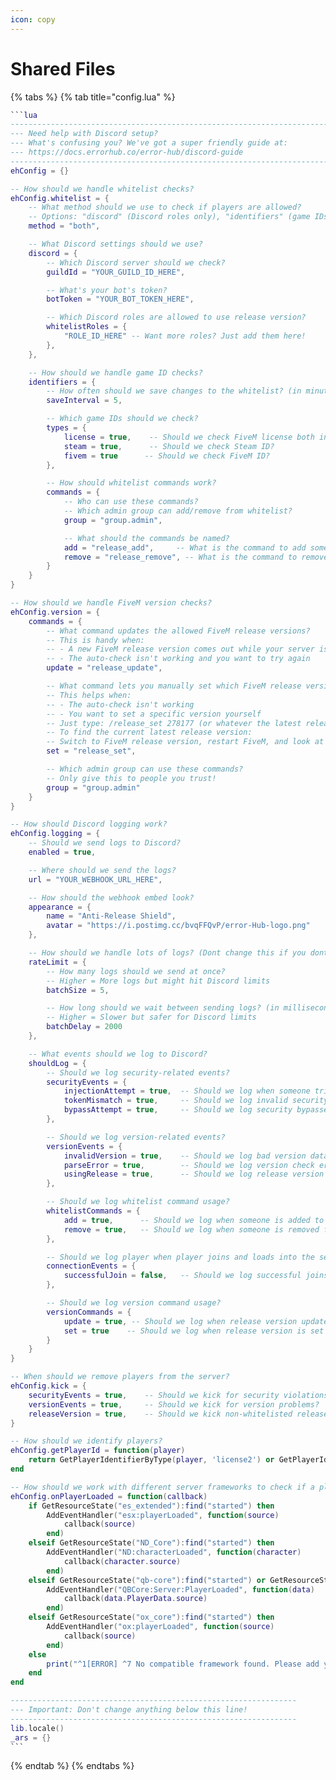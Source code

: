 ```yaml
---
icon: copy
---
```


# Shared Files

{% tabs %}
{% tab title="config.lua" %}
````lua
```lua
--------------------------------------------------------------------------------
--- Need help with Discord setup? 
--- What's confusing you? We've got a super friendly guide at:
--- https://docs.errorhub.co/error-hub/discord-guide
--------------------------------------------------------------------------------
ehConfig = {}

-- How should we handle whitelist checks?
ehConfig.whitelist = {
    -- What method should we use to check if players are allowed?
    -- Options: "discord" (Discord roles only), "identifiers" (game IDs only), or "both" (check both)
    method = "both",

    -- What Discord settings should we use?
    discord = {
        -- Which Discord server should we check?
        guildId = "YOUR_GUILD_ID_HERE",

        -- What's your bot's token?
        botToken = "YOUR_BOT_TOKEN_HERE",

        -- Which Discord roles are allowed to use release version?
        whitelistRoles = {
            "ROLE_ID_HERE" -- Want more roles? Just add them here!
        },
    },

    -- How should we handle game ID checks?
    identifiers = {
        -- How often should we save changes to the whitelist? (in minutes) (Recommended not to change this)
        saveInterval = 5,

        -- Which game IDs should we check?
        types = {
            license = true,    -- Should we check FiveM license both in license and license2?
            steam = true,      -- Should we check Steam ID?
            fivem = true      -- Should we check FiveM ID?
        },

        -- How should whitelist commands work?
        commands = {
            -- Who can use these commands?
            -- Which admin group can add/remove from whitelist?
            group = "group.admin",

            -- What should the commands be named?
            add = "release_add",     -- What is the command to add someone to the whitelist?
            remove = "release_remove", -- What is the command to remove someone from the whitelist?
        }
    }
}

-- How should we handle FiveM version checks?
ehConfig.version = {
    commands = {
        -- What command updates the allowed FiveM release versions?
        -- This is handy when:
        -- - A new FiveM release version comes out while your server is running
        -- - The auto-check isn't working and you want to try again
        update = "release_update",

        -- What command lets you manually set which FiveM release version is allowed?
        -- This helps when:
        -- - The auto-check isn't working
        -- - You want to set a specific version yourself
        -- Just type: /release_set 278177 (or whatever the latest release version is)
        -- To find the current latest release version:
        -- Switch to FiveM release version, restart FiveM, and look at the bottom-right corner
        set = "release_set",

        -- Which admin group can use these commands?
        -- Only give this to people you trust!
        group = "group.admin"
    }
}

-- How should Discord logging work?
ehConfig.logging = {
    -- Should we send logs to Discord?
    enabled = true,

    -- Where should we send the logs?
    url = "YOUR_WEBHOOK_URL_HERE",

    -- How should the webhook embed look?
    appearance = {
        name = "Anti-Release Shield",
        avatar = "https://i.postimg.cc/bvqFFQvP/error-Hub-logo.png"
    },

    -- How should we handle lots of logs? (Dont change this if you dont know what you are doing)
    rateLimit = {
        -- How many logs should we send at once?
        -- Higher = More logs but might hit Discord limits
        batchSize = 5,

        -- How long should we wait between sending logs? (in milliseconds)
        -- Higher = Slower but safer for Discord limits
        batchDelay = 2000
    },

    -- What events should we log to Discord?
    shouldLog = {
        -- Should we log security-related events?
        securityEvents = {
            injectionAttempt = true,  -- Should we log when someone tries to hack? (Highly Recommended: Yes)
            tokenMismatch = true,     -- Should we log invalid security checks? (Highly Recommended: Yes)
            bypassAttempt = true,     -- Should we log security bypasses? (Highly Recommended: Yes)
        },

        -- Should we log version-related events?
        versionEvents = {
            invalidVersion = true,    -- Should we log bad version data? (Recommended: Yes)
            parseError = true,        -- Should we log version check errors? (Recommended: Yes)
            usingRelease = true,      -- Should we log release version usage? (Recommended: Upto you)
        },

        -- Should we log whitelist command usage?
        whitelistCommands = {
            add = true,      -- Should we log when someone is added to the whitelist using the command?
            remove = true,   -- Should we log when someone is removed from the whitelist using the command?
        },

        -- Should we log player when player joins and loads into the server?
        connectionEvents = {
            successfulJoin = false,   -- Should we log successful joins?
        },

        -- Should we log version command usage?
        versionCommands = {
            update = true, -- Should we log when release version update is requested? (Recommended: Upto you)
            set = true    -- Should we log when release version is set manually? (Highly Recommended: Yes)
        }
    }
}

-- When should we remove players from the server?
ehConfig.kick = {
    securityEvents = true,    -- Should we kick for security violations? (Recommended: Yes)
    versionEvents = true,     -- Should we kick for version problems?
    releaseVersion = true,    -- Should we kick non-whitelisted release users?
}

-- How should we identify players?
ehConfig.getPlayerId = function(player)
    return GetPlayerIdentifierByType(player, 'license2') or GetPlayerIdentifierByType(player, 'license')
end

-- How should we work with different server frameworks to check if a player is loaded?
ehConfig.onPlayerLoaded = function(callback)
    if GetResourceState("es_extended"):find("started") then
        AddEventHandler("esx:playerLoaded", function(source)
            callback(source)
        end)
    elseif GetResourceState("ND_Core"):find("started") then
        AddEventHandler("ND:characterLoaded", function(character)
            callback(character.source)
        end)
    elseif GetResourceState("qb-core"):find("started") or GetResourceState("qbx_core"):find("started") then
        AddEventHandler("QBCore:Server:PlayerLoaded", function(data)
            callback(data.PlayerData.source)
        end)
    elseif GetResourceState("ox_core"):find("started") then
        AddEventHandler("ox:playerLoaded", function(source)
            callback(source)
        end)
    else
        print("^1[ERROR] ^7 No compatible framework found. Please add your custom framework integration.")
    end
end

----------------------------------------------------------------
--- Important: Don't change anything below this line!
----------------------------------------------------------------
lib.locale()
_ars = {}
```
````
{% endtab %}
{% endtabs %}
